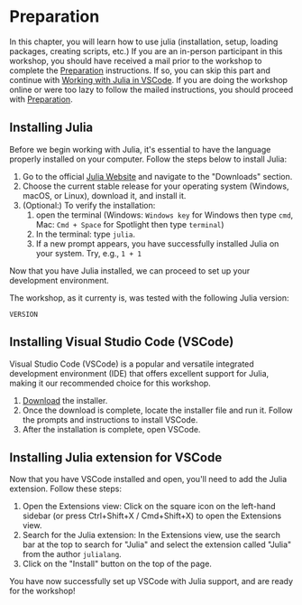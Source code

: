 # Preparation

In this chapter, you will learn how to use julia (installation, setup, loading packages, creating scripts, etc.)
If you are an in-person participant in this workshop, you should have received a mail prior to the workshop to complete the [Preparation](@ref) instructions.
If so, you can skip this part and continue with [Working with Julia in VSCode](@ref).
If you are doing the workshop online or were too lazy to follow the mailed instructions, you should proceed with [Preparation](@ref).

## Installing Julia

Before we begin working with Julia, it's essential to have the language properly installed on your computer.
Follow the steps below to install Julia:

1. Go to the official [Julia Website](https://julialang.org/downloads/) and navigate to the "Downloads" section.
2. Choose the current stable release for your operating system (Windows, macOS, or Linux), download it, and install it.
3. (Optional:) To verify the installation:
    1. open the terminal (Windows: `Windows key` for Windows then type `cmd`, Mac: `Cmd + Space` for Spotlight then type `terminal`)
    2. In the terminal: type `julia`.
    3. If a new prompt appears, you have successfully installed Julia on your system. Try, e.g., `1 + 1`

Now that you have Julia installed, we can proceed to set up your development environment.

The workshop, as it currenty is, was tested with the following Julia version:

```@example version
VERSION
```

## Installing Visual Studio Code (VSCode)

Visual Studio Code (VSCode) is a popular and versatile integrated development environment (IDE) that offers excellent support for Julia, making it our recommended choice for this workshop.

1. [Download](https://code.visualstudio.com/) the installer.
2. Once the download is complete, locate the installer file and run it. Follow the prompts and instructions to install VSCode.
3. After the installation is complete, open VSCode.

## Installing Julia extension for VSCode

Now that you have VSCode installed and open, you'll need to add the Julia extension. Follow these steps:

1. Open the Extensions view: Click on the square icon on the left-hand sidebar (or press Ctrl+Shift+X / Cmd+Shift+X) to open the Extensions view.
2. Search for the Julia extension: In the Extensions view, use the search bar at the top to search for "Julia" and select the extension called "Julia" from the author `julialang`.
3. Click on the "Install" button on the top of the page.

You have now successfully set up VSCode with Julia support, and are ready for the workshop!